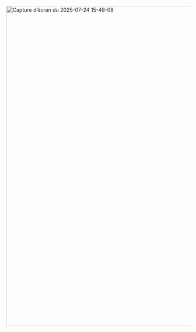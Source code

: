 <img width="987" height="876" alt="Capture d’écran du 2025-07-24 15-48-08" src="https://github.com/user-attachments/assets/30fe9d8c-3913-4614-90a8-ae60ade18c81" />
